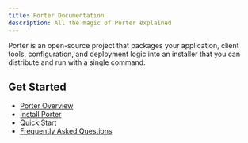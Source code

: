```yaml
---
title: Porter Documentation
description: All the magic of Porter explained
---
```


Porter is an open-source project that packages your application, client tools, configuration, and deployment logic into an installer that you can distribute and run with a single command.

## Get Started

* [Porter Overview](/architecture/)
* [Install Porter](/install/)
* [Quick Start](/quickstart/)
* [Frequently Asked Questions](/faq) 
